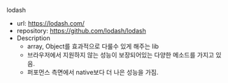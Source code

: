 lodash
* url: https://lodash.com/
* repository: https://github.com/lodash/lodash
* Description
  * array, Object를 효과적으로 다룰수 있게 해주는 lib
  * 브라우저에서 지원하지 않는 성능이 보장되어있는 다양한 메소드를 가지고 있음.
  * 퍼포먼스 측면에서 native보다 더 나은 성능을 가짐.
